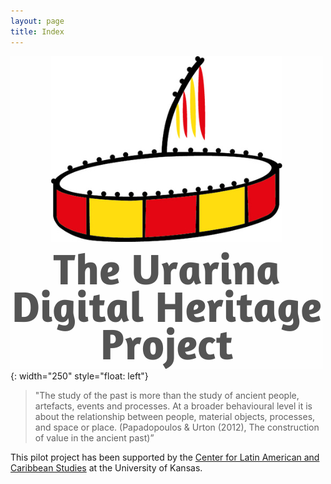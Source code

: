 ```yaml
---
layout: page
title: Index
---
```




![alt-text-1](assets/logo/Urarina-logo-with-text4.png "Urarina logo"){: width="250" style="float: left"} 

> "The study of the past is more than the study of ancient people, artefacts, events and processes.
At a broader behavioural level it is about the relationship between people, material objects, processes, and space or place.
(Papadopoulos & Urton (2012), The construction of value in the ancient past)”

This pilot project has been supported by the [Center for Latin American and Caribbean Studies](https://clacs.ku.edu/) at the University of Kansas.
